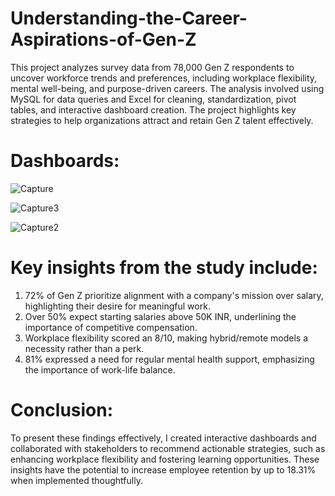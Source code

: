 # Understanding-the-Career-Aspirations-of-Gen-Z
This project analyzes survey data from 78,000 Gen Z respondents to uncover workforce trends and preferences, including workplace flexibility, mental well-being, and purpose-driven careers. The analysis involved using MySQL for data queries and Excel for cleaning, standardization, pivot tables, and interactive dashboard creation. The project highlights key strategies to help organizations attract and retain Gen Z talent effectively.

# Dashboards: 
![Capture](https://github.com/user-attachments/assets/76aa4b23-cc6c-4bad-9efe-7c26206243e5)

![Capture3](https://github.com/user-attachments/assets/96c787d8-75d4-4ab7-9e1f-84f83bcdebcb)

![Capture2](https://github.com/user-attachments/assets/7020bbc9-2d86-4375-a02c-b066ff0feb0c)


# Key insights from the study include:
1. 72% of Gen Z prioritize alignment with a company's mission over salary, highlighting their desire for meaningful work.
2. Over 50% expect starting salaries above 50K INR, underlining the importance of competitive compensation.
3. Workplace flexibility scored an 8/10, making hybrid/remote models a necessity rather than a perk.
4. 81% expressed a need for regular mental health support, emphasizing the importance of work-life balance.

# Conclusion:
To present these findings effectively, I created interactive dashboards and collaborated with stakeholders to recommend actionable strategies, such as enhancing workplace flexibility and fostering learning opportunities. These insights have the potential to increase employee retention by up to 18.31% when implemented thoughtfully.
